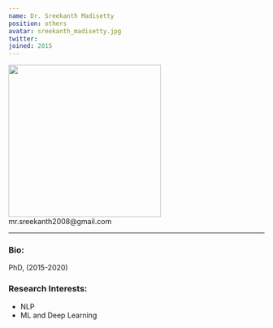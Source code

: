 ```yaml
---
name: Dr. Sreekanth Madisetty
position: others
avatar: sreekanth_madisetty.jpg
twitter:
joined: 2015
---
```


<img width="300" src="{{site.baseurl}}/images/people/{{page.avatar}}" data-action="zoom">
<i class="fa fa-envelope-o"></i> mr.sreekanth2008@gmail.com<br>
<hr>

### Bio:
 PhD, (2015-2020)

### Research Interests:
<p style="text-align:justify">

* NLP<br>
* ML and Deep Learning
</p>
